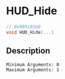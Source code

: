 # HUD_Hide
```c
// 0x005c0160
void HUD_Hide(...)
```
## Description
```
Minimum Arguments: 0
Maximum Arguments: 1
```
